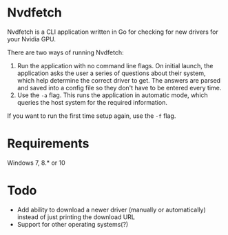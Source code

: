 # Nvdfetch
Nvdfetch is a CLI application written in Go for checking for new drivers for your Nvidia GPU.

There are two ways of running Nvdfetch: 
1. Run the application with no command line flags. On initial launch, the application asks the user a series of questions about their system, which help determine the correct driver to get. The answers are parsed and saved into a config file so they don't have to be entered every time.
1. Use the ```-a``` flag. This runs the application in automatic mode, which queries the host system for the required information.

If you want to run the first time setup again, use the ```-f``` flag.

# Requirements
Windows 7, 8.* or 10

# Todo
* Add ability to download a newer driver (manually or automatically) instead of just printing the download URL
* Support for other operating systems(?)
